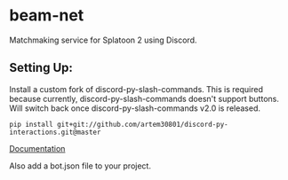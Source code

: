 # beam-net
Matchmaking service for Splatoon 2 using Discord.

## Setting Up:

Install a custom fork of discord-py-slash-commands.
This is required because currently, discord-py-slash-commands doesn't support buttons.
Will switch back once discord-py-slash-commands v2.0 is released.

`pip install git+git://github.com/artem30801/discord-py-interactions.git@master`

[Documentation](https://discord-py-interactions.readthedocs.io/en/latest/)

Also add a bot.json file to your project.